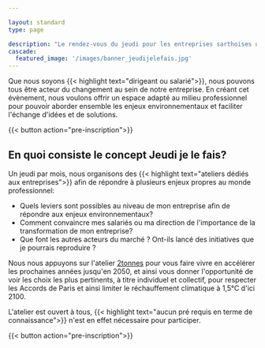```yaml
---

layout: standard
type: page

description: "Le rendez-vous du jeudi pour les entreprises sarthoises qui souhaitent se former aux enjeux environnementaux"
cascade:
  featured_image: '/images/banner_jeudijelefais.jpg'
---
```


Que nous soyons {{< highlight text="dirigeant ou salarié">}}, nous pouvons tous être acteur du changement au sein de notre entreprise.
En créant cet évènement, nous voulons offrir un espace adapté au milieu professionnel pour pouvoir aborder ensemble les enjeux environnementaux et faciliter l'échange d'idées et de solutions.

{{< button action="pre-inscription">}}

## En quoi consiste le concept Jeudi je le fais?

Un jeudi par mois, nous organisons des {{< highlight text="ateliers dédiés aux entreprises">}} afin de répondre à plusieurs enjeux propres au monde professionnel:

- Quels leviers sont possibles au niveau de mon entreprise afin de répondre aux enjeux environnementaux? 
- Comment convaincre mes salariés ou ma direction de l'importance de la transformation de mon entreprise?
- Que font les autres acteurs du marché ? Ont-ils lancé des initiatives que je pourrais reproduire ?

Nous nous appuyons sur l'atelier [2tonnes](https://www.2tonnes.org/) pour vous faire vivre en accélérer les prochaines années jusqu'en 2050, et ainsi vous donner l'opportunité de voir les choix les plus pertinents, à titre individuel et collectif, pour respecter les Accords de Paris et ainsi limiter le réchauffement climatique à 1,5°C d'ici 2100.

L'atelier est ouvert à tous, {{< highlight text="aucun pré requis en terme de connaissance">}} n'est en effet nécessaire pour participer.

{{< button action="pre-inscription">}}
